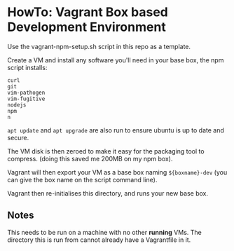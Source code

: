 # HowTo: Vagrant Box based Development Environment
Use the vagrant-npm-setup.sh script in this repo as a template.

Create a VM and install any software you'll need in your base box, the npm script installs:
```
curl
git
vim-pathogen
vim-fugitive
nodejs
npm
n
```
`apt update` and `apt upgrade` are also run to ensure ubuntu is up to date and secure.

The VM disk is then zeroed to make it easy for the packaging tool to compress.
(doing this saved me 200MB on my npm box).

Vagrant will then export your VM as a base box naming `${boxname}-dev`
(you can give the box name on the script command line).

Vagrant then re-initialises this directory, and runs your new base box.

## Notes
This needs to be run on a machine with no other **running** VMs.
The directory this is run from cannot already have a Vagrantfile in it.
